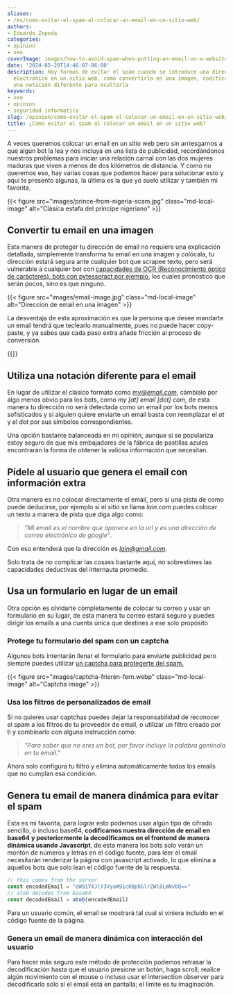 ```yaml
---
aliases:
- /es/como-evitar-el-spam-al-colocar-un-email-en-un-sitio-web/
authors:
- Eduardo Zepeda
categories:
- opinion
- seo
coverImage: images/how-to-avoid-spam-when-putting-an-email-on-a-website.jpg
date: '2024-05-29T14:46:07-06:00'
description: Hay formas de evitar el spam cuando se introduce una dirección de correo
  electrónico en un sitio web, como convertirla en una imagen, codificarla y utilizar
  una notación diferente para ocultarla
keywords:
- seo
- opinion
- seguridad informatica
slug: /opinion/como-evitar-el-spam-al-colocar-un-email-en-un-sitio-web/
title: ¿Cómo evitar el spam al colocar un email en un sitio web?
---
```


A veces queremos colocar un email en un sitio web pero sin arriesgarnos a que algún bot la lea y nos incluya en una lista de publicidad, recordándonos nuestros problemas para iniciar una relación carnal con las dos mujeres maduras que viven a menos de dos kilómetros de distancia. Y como no queremos eso, hay varias cosas que podemos hacer para solucionar esto y aquí te presento algunas, la última es la que yo suelo utilizar y también mi favorita.

{{< figure src="images/prince-from-nigeria-scam.jpg" class="md-local-image" alt="Clásica estafa del príncipe nigeriano" >}}

## Convertir tu email en una imagen

Esta manera de proteger tu dirección de email no requiere una explicación detallada, simplemente transforma tu email en una imagen y colócala, tu dirección estará segura ante cualquier bot que scrapee texto, pero será vulnerable a cualquier bot con [capacidades de OCR (Reconocimiento óptico de carácteres), bots con pytesseract por ejemplo](/es/python/ocr-con-tesseract-python-y-pytesseract/), los cuales pronostico que serán pocos, sino es que ninguno.

{{< figure src="images/email-image.jpg" class="md-local-image" alt="Direccion de email en una imagen" >}}

La desventaja de esta aproximación es que la persona que desee mandarte un email tendrá que teclearlo manualmente, pues no puede hacer copy-paste, y ya sabes que cada paso extra añade fricción al proceso de conversión.

{{<ad>}}

## Utiliza una notación diferente para el email

En lugar de utilizar el clásico formato como *my@email.com*, cámbialo por algo menos obvio para los bots, como *my [at] email [dot] com*, de esta manera tu dirección no será detectada como un email por los bots menos sofisticados y si alguien quiere enviarte un email basta con reemplazar el *at* y el *dot* por sus símbolos correspondientes.

Una opción bastante balanceada en mi opinión, aunque si se populariza estoy seguro de que mis embajadores de la fábrica de pastillas azules encontrarán la forma de obtener la valiosa información que necesitan.

## Pídele al usuario que genera el email con información extra

Otra manera es no colocar directamente el email, pero sí una pista de como puede deducirse, por ejemplo si el sitio se llama *lain.com* puedes colocar un texto a manera de pista que diga algo como: 

> *"Mi email es el nombre que aparece en la url y es una dirección de correo electrónico de google"*. 

Con eso entenderá que la dirección es *lain@gmail.com*.

Solo trata de no complicar las cosass bastante aquí, no sobrestimes las capacidades deductivas del internauta promedio.

## Usa un formulario en lugar de un email

Otra opción es olvidarte completamente de colocar tu correo y usar un formulario en su lugar, de esta manera tu correo estará seguro y puedes dirigir los emails a una cuenta única que destines a ese solo propósito

### Protege tu formulario del spam con un captcha

Algunos bots intentarán llenar el formulario para enviarte publicidad pero siempre puedes utilizar [un captcha para protegerte del spam.](/es/opinion/mi-analisis-de-captchas-anti-bots-ventajas-y-desventajas/)

{{< figure src="images/captcha-frieren-fern.webp" class="md-local-image" alt="Captcha image" >}}

### Usa los filtros de  personalizados de email

Si no quieres usar captchas puedes dejar la responsabilidad de reconocer el spam a los filtros de tu proveedor de email, o utilizar un filtro creado por ti y combinarlo con alguna instrucción como: 

> *"Para saber que no eres un bot, por favor incluye la palabra *gominola* en tu email."*

Ahora solo configura tu filtro y elimina automáticamente todos los emails que no cumplan esa condición.

## Genera tu email de manera dinámica para evitar el spam

Esta es mi favorita, para lograr esto podemos usar algún tipo de cifrado sencillo, o incluso base64, **codificamos nuestra dirección de email en base64 y posteriormente la decodificamos en el frontend de manera dinámica usando Javascript**, de esta manera los bots solo verán un montón de números y letras en el código fuente, para leer el email necesitarán renderizar la página con javascript activado, lo que elimina a aquellos bots que solo lean el código fuente de la respuesta.

``` javascript
// this comes from the server
const encodedEmail = "eW91YXJlY3VyaW91c0BpbGlrZWl0LmNvbQ=="
// atob decodes from base64
const decodedEmail = atob(encodedEmail)
```

Para un usuario común, el email se mostrará tal cual si viniera incluído en el código fuente de la página.

### Genera un email de manera dinámica con interacción del usuario

Para hacer más seguro este método de protección podemos retrasar la decodificación hasta que el usuario presione un botón, haga scroll, realice algún movimiento con el mouse o incluso usar el intersection observer para decodificarlo solo si el email está en pantalla; el límite es tu imaginación.